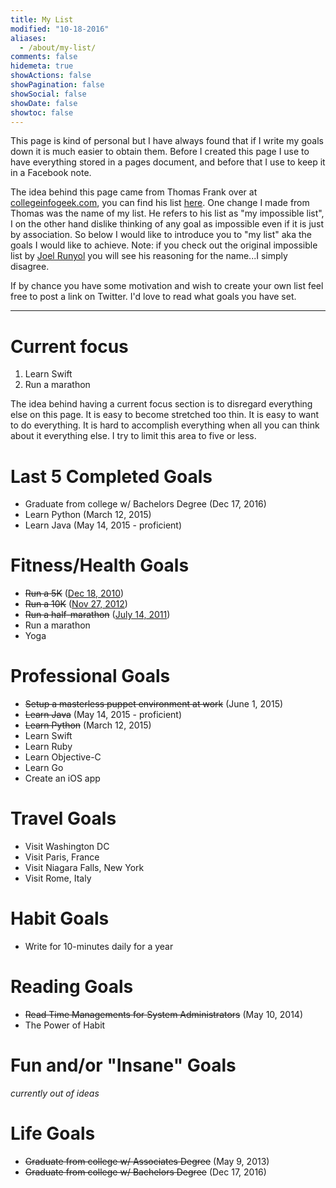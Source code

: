 ```yaml
---
title: My List
modified: "10-18-2016"
aliases:
  - /about/my-list/
comments: false
hidemeta: true
showActions: false
showPagination: false
showSocial: false
showDate: false
showtoc: false
---
```


This page is kind of personal but I have always found that if I write my goals down it is much easier to obtain them. Before I created this page I use to have everything stored in a pages document, and before that I use to keep it in a Facebook note.

The idea behind this page came from Thomas Frank over at [collegeinfogeek.com](http://collegeinfogeek.com), you can find his list [here](http://collegeinfogeek.com/about/meet-the-author/my-impossible-list/). One change I made from Thomas was the name of my list. He refers to his list as "my impossible list", I on the other hand dislike thinking of any goal as impossible even if it is just by association. So below I would like to introduce you to "my list" aka the goals I would like to achieve. Note: if you check out the original impossible list by [Joel Runyol](http://impossiblehq.com/impossible-list) you will see his reasoning for the name...I simply disagree.

If by chance you have some motivation and wish to create your own list feel free to post a link on Twitter. I'd love to read what goals you have set.

---

# Current focus

1. Learn Swift
1. Run a marathon

The idea behind having a current focus section is to disregard everything else on this page. It is easy to become stretched too thin. It is easy to want to do everything. It is hard to accomplish everything when all you can think about it everything else. I try to limit this area to five or less.

# Last 5 Completed Goals

- Graduate from college w/ Bachelors Degree (Dec 17, 2016)
- Learn Python (March 12, 2015)
- Learn Java (May 14, 2015 - proficient)

# Fitness/Health Goals

- <del>Run a 5K</del> ([Dec 18, 2010](https://runkeeper.com/user/clburlison/activity/21346886))
- <del>Run a 10K</del> ([Nov 27, 2012](https://runkeeper.com/user/clburlison/activity/133743862))
- <del>Run a half-marathon</del> ([July 14, 2011](http://runkeeper.com/user/clburlison/activity/47599499))
- Run a marathon
- Yoga

# Professional Goals

- <del>Setup a masterless puppet environment at work</del> (June 1, 2015)
- <del>Learn Java</del> (May 14, 2015 - proficient)
- <del>Learn Python</del> (March 12, 2015)
- Learn Swift
- Learn Ruby
- Learn Objective-C
- Learn Go
- Create an iOS app

# Travel Goals

- Visit Washington DC
- Visit Paris, France
- Visit Niagara Falls, New York
- Visit Rome, Italy

# Habit Goals

- Write for 10-minutes daily for a year

# Reading Goals

- <del>Read Time Managements for System Administrators</del> (May 10, 2014)
- The Power of Habit

# Fun and/or "Insane" Goals

_currently out of ideas_

# Life Goals

- <del>Graduate from college w/ Associates Degree</del> (May 9, 2013)
- <del>Graduate from college w/ Bachelors Degree</del> (Dec 17, 2016)

